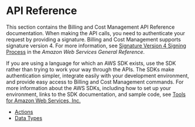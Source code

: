 # API Reference<a name="api-reference"></a>

This section contains the Billing and Cost Management API Reference documentation\. When making the API calls, you need to authenticate your request by providing a signature\. Billing and Cost Management supports signature version 4\. For more information, see [Signature Version 4 Signing Process](http://docs.aws.amazon.com/general/latest/gr/signature-version-4.html) in the *Amazon Web Services General Reference*\.

If you are using a language for which an AWS SDK exists, use the SDK rather than trying to work your way through the APIs\. The SDKs make authentication simpler, integrate easily with your development environment, and provide easy access to Billing and Cost Management commands\. For more information about the AWS SDKs, including how to set up your environment, links to the SDK documentation, and sample code, see [Tools for Amazon Web Services, Inc\.](https://aws.amazon.com/tools)


+ [Actions](operations.md)
+ [Data Types](data-types.md)